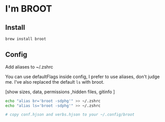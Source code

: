 # I'm BROOT


## Install

```sh
brew install broot
```


## Config

Add aliases to ~/.zshrc

You can use defaultFlags inside config, I prefer to use aliases, don't judge me.
I've also replaced the default `ls` with broot.

[show sizes, data, permissions ,hidden files, gitinfo ]

```sh
echo "alias br='broot -sdphg'" >> ~/.zshrc
echo "alias ls='broot -sdphg'" >> ~/.zshrc
```

```sh
# copy conf.hjson and verbs.hjson to your ~/.config/broot
```
